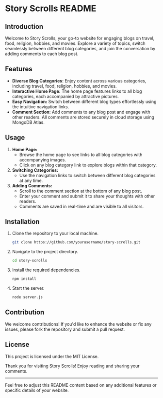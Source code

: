 # Story Scrolls README

## Introduction
Welcome to Story Scrolls, your go-to website for engaging blogs on travel, food, religion, hobbies, and movies. Explore a variety of topics, switch seamlessly between different blog categories, and join the conversation by adding comments to each blog post.

## Features
- **Diverse Blog Categories:** Enjoy content across various categories, including travel, food, religion, hobbies, and movies.
- **Interactive Home Page:** The home page features links to all blog categories, each accompanied by attractive pictures.
- **Easy Navigation:** Switch between different blog types effortlessly using the intuitive navigation links.
- **Comment Section:** Add comments to any blog post and engage with other readers. All comments are stored securely in cloud storage using MongoDB Atlas.

## Usage
1. **Home Page:**
   - Browse the home page to see links to all blog categories with accompanying images.
   - Click on any blog category link to explore blogs within that category.
2. **Switching Categories:**
   - Use the navigation links to switch between different blog categories at any time.
3. **Adding Comments:**
   - Scroll to the comment section at the bottom of any blog post.
   - Enter your comment and submit it to share your thoughts with other readers.
   - Comments are saved in real-time and are visible to all visitors.

## Installation
1. Clone the repository to your local machine.
   ```bash
   git clone https://github.com/yourusername/story-scrolls.git
   ```
2. Navigate to the project directory.
   ```bash
   cd story-scrolls
   ```
3. Install the required dependencies.
   ```bash
   npm install
   ```
4. Start the server.
   ```bash
   node server.js
   ```

## Contribution
We welcome contributions! If you'd like to enhance the website or fix any issues, please fork the repository and submit a pull request. 

## License
This project is licensed under the MIT License.

Thank you for visiting Story Scrolls! Enjoy reading and sharing your comments.

---

Feel free to adjust this README content based on any additional features or specific details of your website.


